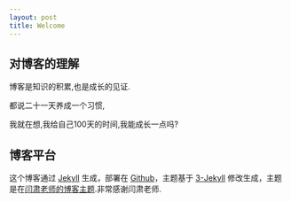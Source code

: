 ```yaml
---
layout: post
title: Welcome
---
```


## 对博客的理解

博客是知识的积累,也是成长的见证.

都说二十一天养成一个习惯,

我就在想,我给自己100天的时间,我能成长一点吗?




## 博客平台

这个博客通过 [Jekyll](http://jekyllrb.com/) 生成，部署在 [Github](https://pages.github.com)，主题基于 [3-Jekyll](https://github.com/P233/3-Jekyll) 修改生成，主题是在[闫肃老师的博客主题](http://yansu.org/index.html).非常感谢闫肃老师.